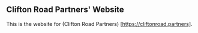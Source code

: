## Clifton Road Partners' Website

This is the website for (Clifton Road Partners) [https://cliftonroad.partners].
